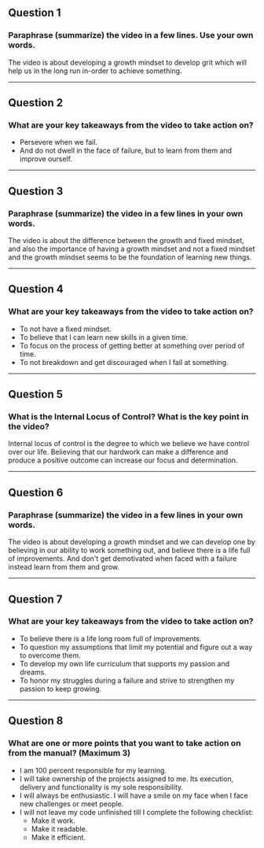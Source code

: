 ## Question 1

### Paraphrase (summarize) the video in a few lines. Use your own words.

The video is about developing a growth mindset to develop grit which will help us in the long run in-order to achieve something.

---

## Question 2

### What are your key takeaways from the video to take action on?

* Persevere when we fail.
* And do not dwell in the face of failure, but to learn from them and improve ourself.

---
## Question 3

### Paraphrase (summarize) the video in a few lines in your own words.

The video is about the difference between the growth and fixed mindset, and also the importance of having a growth mindset and not a fixed mindset and the growth mindset seems to be the foundation of learning new things.

---
## Question 4

### What are your key takeaways from the video to take action on?

* To not have a fixed mindset.
* To believe that I can learn new skills in a given time.
*  To focus on the process of getting better at something over period of time.
* To not breakdown and get discouraged when I fail at something.

---
## Question 5

### What is the Internal Locus of Control? What is the key point in the video?

Internal locus of control is the degree to which we believe we have control over our life. Believing that our hardwork can make a difference and produce a positive outcome can increase our focus and determination.

---
## Question 6

### Paraphrase (summarize) the video in a few lines in your own words.

The video is about developing a growth mindset and we can develop one by believing in our ability to work something out, and believe there is a life full of improvements. And don't get demotivated when faced with a failure instead learn from them and grow.

---
## Question 7

### What are your key takeaways from the video to take action on?

* To believe there is a life long room full of improvements.
* To question my assumptions that limit my potential and figure out a way to overcome them.
* To develop my own life curriculum that supports my passion and dreams.
* To honor my struggles during a failure and strive to strengthen my passion to  keep growing.


---
## Question 8

### What are one or more points that you want to take action on from the manual? (Maximum 3)

* I am 100 percent responsible for my learning.
* I will take ownership of the projects assigned to me. Its execution, delivery and functionality is my sole responsibility.
* I will always be enthusiastic. I will have a smile on my face when I face new challenges or meet people.
* I will not leave my code unfinished till I complete the following checklist:
    * Make it work.
    * Make it readable.
    * Make it efficient.
